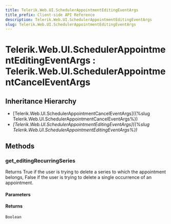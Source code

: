 ```yaml
---
title: Telerik.Web.UI.SchedulerAppointmentEditingEventArgs
title_prefix: Client-side API Reference
description: Telerik.Web.UI.SchedulerAppointmentEditingEventArgs
slug: Telerik.Web.UI.SchedulerAppointmentEditingEventArgs
---
```


# Telerik.Web.UI.SchedulerAppointmentEditingEventArgs : Telerik.Web.UI.SchedulerAppointmentCancelEventArgs

## Inheritance Hierarchy

* [Telerik.Web.UI.SchedulerAppointmentCancelEventArgs]({%slug Telerik.Web.UI.SchedulerAppointmentCancelEventArgs%})
* *[Telerik.Web.UI.SchedulerAppointmentEditingEventArgs]({%slug Telerik.Web.UI.SchedulerAppointmentEditingEventArgs%})*


## Methods

### get_editingRecurringSeries

Returns True if the user is trying to delete a series to which the appointment belongs, False if the user is trying to delete a single occurrence of an appointment.

#### Parameters

#### Returns

`Boolean`

